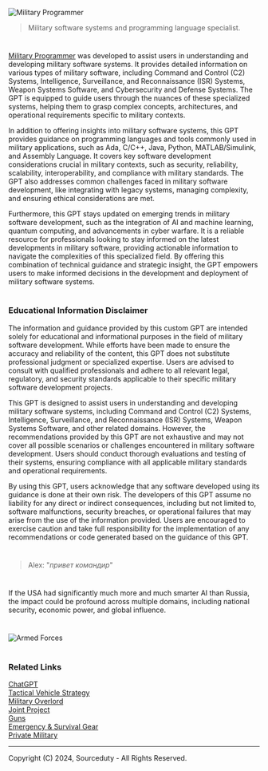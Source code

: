 ![Military Programmer](https://github.com/user-attachments/assets/ef9f8c1d-a25c-436e-a33c-90c4d604f917)

> Military software systems and programming language specialist.

#

[Military Programmer](https://chatgpt.com/g/g-Xq5wxnQCe-military-programmer) was developed to assist users in understanding and developing military software systems. It provides detailed information on various types of military software, including Command and Control (C2) Systems, Intelligence, Surveillance, and Reconnaissance (ISR) Systems, Weapon Systems Software, and Cybersecurity and Defense Systems. The GPT is equipped to guide users through the nuances of these specialized systems, helping them to grasp complex concepts, architectures, and operational requirements specific to military contexts.

In addition to offering insights into military software systems, this GPT provides guidance on programming languages and tools commonly used in military applications, such as Ada, C/C++, Java, Python, MATLAB/Simulink, and Assembly Language. It covers key software development considerations crucial in military contexts, such as security, reliability, scalability, interoperability, and compliance with military standards. The GPT also addresses common challenges faced in military software development, like integrating with legacy systems, managing complexity, and ensuring ethical considerations are met.

Furthermore, this GPT stays updated on emerging trends in military software development, such as the integration of AI and machine learning, quantum computing, and advancements in cyber warfare. It is a reliable resource for professionals looking to stay informed on the latest developments in military software, providing actionable information to navigate the complexities of this specialized field. By offering this combination of technical guidance and strategic insight, the GPT empowers users to make informed decisions in the development and deployment of military software systems.

#
### Educational Information Disclaimer

The information and guidance provided by this custom GPT are intended solely for educational and informational purposes in the field of military software development. While efforts have been made to ensure the accuracy and reliability of the content, this GPT does not substitute professional judgment or specialized expertise. Users are advised to consult with qualified professionals and adhere to all relevant legal, regulatory, and security standards applicable to their specific military software development projects.

This GPT is designed to assist users in understanding and developing military software systems, including Command and Control (C2) Systems, Intelligence, Surveillance, and Reconnaissance (ISR) Systems, Weapon Systems Software, and other related domains. However, the recommendations provided by this GPT are not exhaustive and may not cover all possible scenarios or challenges encountered in military software development. Users should conduct thorough evaluations and testing of their systems, ensuring compliance with all applicable military standards and operational requirements.

By using this GPT, users acknowledge that any software developed using its guidance is done at their own risk. The developers of this GPT assume no liability for any direct or indirect consequences, including but not limited to, software malfunctions, security breaches, or operational failures that may arise from the use of the information provided. Users are encouraged to exercise caution and take full responsibility for the implementation of any recommendations or code generated based on the guidance of this GPT.

#

> Alex: "*привет командир*"

#

If the USA had significantly much more and much smarter AI than Russia, the impact could be profound across multiple domains, including national security, economic power, and global influence.

#

![Armed Forces](https://github.com/user-attachments/assets/e00aee3d-afa2-4ddc-b367-7c419039cdcd)

#
### Related Links

[ChatGPT](https://github.com/sourceduty/ChatGPT)
<br>
[Tactical Vehicle Strategy](https://chatgpt.com/g/g-TSfu7BQRA-tactical-vehicle-strategy)
<br>
[Military Overlord](https://chatgpt.com/g/g-4r14DqjVY-military-overlord)
<br>
[Joint Project](https://chatgpt.com/g/g-EEvHlNpFC-joint-project)
<br>
[Guns](https://github.com/sourceduty/Guns)
<br>
[Emergency & Survival Gear](https://github.com/sourceduty/Emergency_Survival_Gear)
<br>
[Private Military](https://github.com/sourceduty/Private_Military)

***
Copyright (C) 2024, Sourceduty - All Rights Reserved.
